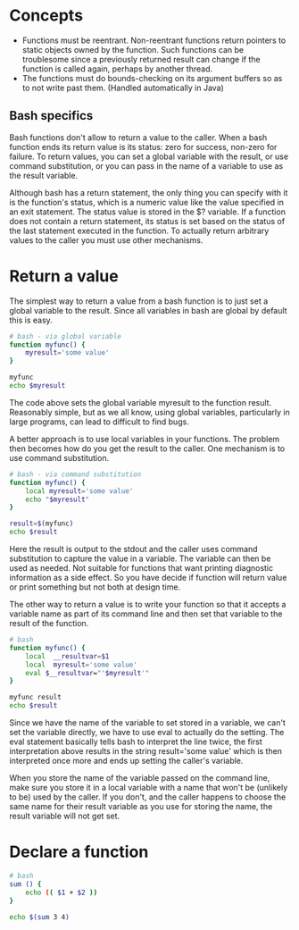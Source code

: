 # Concepts
- Functions must be reentrant. Non-reentrant functions return pointers to static objects owned by the
function. Such functions can be troublesome since a previously returned result can change if the function is called again, perhaps by another thread.
- The functions must do bounds-checking on its argument buffers so as to not write past them. (Handled automatically in Java)

## Bash specifics
Bash functions don't allow to return a value to the caller. When a bash function ends its return value is its status: zero for success, non-zero for failure. To return values, you can set a global variable with the result, or use command substitution, or you can pass in the name of a variable to use as the result variable.

Although bash has a return statement, the only thing you can specify with it is the function's status, which is a numeric value like the value specified in an exit statement. The status value is stored in the $? variable. If a function does not contain a return statement, its status is set based on the status of the last statement executed in the function. To actually return arbitrary values to the caller you must use other mechanisms.

# Return a value

The simplest way to return a value from a bash function is to just set a global variable to the result. Since all variables in bash are global by default this is easy.

```bash
# bash - via global variable
function myfunc() {
    myresult='some value'
}

myfunc
echo $myresult
```

The code above sets the global variable myresult to the function result. Reasonably simple, but as we all know, using global variables, particularly in large programs, can lead to difficult to find bugs.

A better approach is to use local variables in your functions. The problem then becomes how do you get the result to the caller. One mechanism is to use command substitution.

```bash
# bash - via command substitution
function myfunc() {
    local myresult='some value'
    echo "$myresult"
}

result=$(myfunc)
echo $result
```

Here the result is output to the stdout and the caller uses command substitution to capture the value in a variable. The variable can then be used as needed. Not suitable for functions that want printing diagnostic information as a side effect. So you have decide if function will return value or print something but not both at design time.

The other way to return a value is to write your function so that it accepts a variable name as part of its command line and then set that variable to the result of the function.

```bash
# bash
function myfunc() {
    local  __resultvar=$1
    local  myresult='some value'
    eval $__resultvar="'$myresult'"
}

myfunc result
echo $result
```

Since we have the name of the variable to set stored in a variable, we can't set the variable directly, we have to use eval to actually do the setting. The eval statement basically tells bash to interpret the line twice, the first interpretation above results in the string result='some value' which is then interpreted once more and ends up setting the caller's variable.

When you store the name of the variable passed on the command line, make sure you store it in a local variable with a name that won't be (unlikely to be) used by the caller. If you don't, and the caller happens to choose the same name for their result variable as you use for storing the name, the result variable will not get set.

# Declare a function
```bash
# bash
sum () {
    echo (( $1 + $2 ))
}

echo $(sum 3 4)
```
